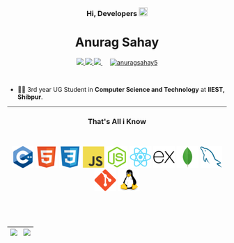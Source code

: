 <h3 align="center">Hi, Developers <img src=https://media.tenor.com/nebZyl8oN7IAAAAj/wave-hello.gif width="20" height="20" /> </h3>
<h1 align="center"> Anurag Sahay</h1>

<p align="center">
  
<a href="mailto:anuragtbg@gmail.com">
  <img src="https://img.shields.io/badge/Gmail-D14836?style=for-the-badge&logo=gmail&logoColor=white" height=25>
</a>
  
<a href="https://www.linkedin.com/in/anurag-sahay-7523bb220/">
  <img src="https://img.shields.io/badge/linkedin-%230077B5.svg?&style=for-the-badge&logo=linkedin&logoColor=white" height=25>
</a> 
  
<a target="_blank" href=https://codeforces.com/profile/anurag_5>
  <img src="https://badges.joonhyung.xyz/codeforces/anurag_5.svg" height="25" />
</a>
&emsp13;  &emsp13;
<a target="_blank" href=https://github.com/anuragsahay5>
  <img src="https://komarev.com/ghpvc/?username=anuragsahay5" height="25" alt="anuragsahay5"/>
</a>

</p>
<br>

- 👨‍🎓 3rd year UG Student in **Computer Science and Technology** at **IIEST, Shibpur**.

<hr>
<h3 align="center">That's All i Know</h3>
<br>

<p align="center">
<img src=https://raw.githubusercontent.com/devicons/devicon/master/icons/cplusplus/cplusplus-original.svg alt=C++ width="50" height="50"/>
<img src=https://raw.githubusercontent.com/devicons/devicon/master/icons/html5/html5-original.svg alt=html5 width="50" height="50"/>
<img src=https://raw.githubusercontent.com/devicons/devicon/master/icons/css3/css3-original.svg alt=css3 width="50" height="50"/>
<img src=https://raw.githubusercontent.com/devicons/devicon/master/icons/javascript/javascript-original.svg alt=javascript width="50" height="50"/>
<img src=https://raw.githubusercontent.com/devicons/devicon/master/icons/nodejs/nodejs-original.svg alt=nodejs width="50" height="50"/>
 <img src=https://raw.githubusercontent.com/devicons/devicon/master/icons/react/react-original.svg alt=react width="50" height="50"/>
 <img src=https://raw.githubusercontent.com/devicons/devicon/master/icons/express/express-original.svg alt=express width="50" height="50"/>
<img src=https://raw.githubusercontent.com/devicons/devicon/master/icons/mongodb/mongodb-original.svg alt=mongodb width="50" height="50"/>
<img src=https://raw.githubusercontent.com/devicons/devicon/master/icons/mysql/mysql-original.svg alt=express width="50" height="50"/>
<img src=https://raw.githubusercontent.com/devicons/devicon/master/icons/git/git-original.svg alt=git width="50" height="50"/>
<img src=https://raw.githubusercontent.com/devicons/devicon/master/icons/linux/linux-original.svg alt=linux width="50" height="50"/>
</p>

<br><br><br>

|![](https://github-readme-stats.vercel.app/api?username=anuragsahay5&&show_icons=true&title_color=ffffff&icon_color=bb2acf&text_color=daf7dc&bg_color=151515)|![](https://github-readme-stats.vercel.app/api/top-langs/?username=anuragsahay5&layout=compact&theme=tokyonight&langs_count=10)|
|-|-|

<br>
<br>
